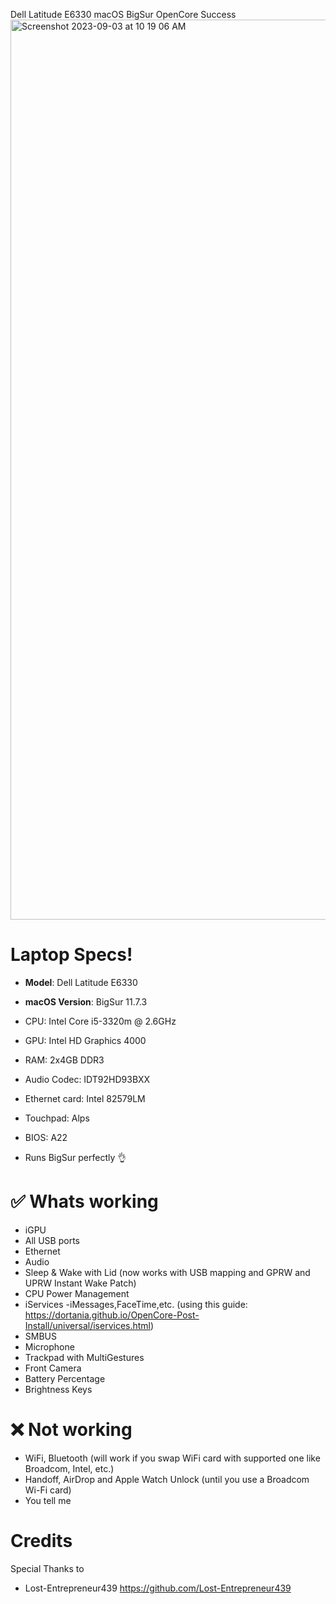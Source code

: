 Dell Latitude E6330 macOS BigSur OpenCore Success
<img width="1440" alt="Screenshot 2023-09-03 at 10 19 06 AM" src="https://github.com/mhussain800/Dell-Latitude-E6330-BigSur-OpenCore-Hackintosh-EFI/assets/87897681/74ec35c8-a3dd-4642-9aa0-c9fd40b42ca4">

# Laptop Specs!
+ **Model**: Dell Latitude E6330
+ **macOS Version**: BigSur 11.7.3

+ CPU: Intel Core i5-3320m @ 2.6GHz
+ GPU: Intel HD Graphics 4000
+ RAM: 2x4GB DDR3
+ Audio Codec: IDT92HD93BXX
+ Ethernet card: Intel 82579LM
+ Touchpad: Alps
+ BIOS: A22
- Runs BigSur perfectly 👌
# ✅ Whats working
+ iGPU
+ All USB ports 
+ Ethernet
+ Audio 
+ Sleep & Wake with Lid (now works with USB mapping and GPRW and UPRW Instant Wake Patch)
+ CPU Power Management
+ iServices -iMessages,FaceTime,etc. (using this guide: https://dortania.github.io/OpenCore-Post-Install/universal/iservices.html)
+ SMBUS
+ Microphone
+ Trackpad with MultiGestures 
+ Front Camera
+ Battery Percentage
+ Brightness Keys
# ❌ Not working
+ WiFi, Bluetooth (will work if you swap WiFi card with supported one like Broadcom, Intel, etc.)
+ Handoff, AirDrop and Apple Watch Unlock (until you use a Broadcom Wi-Fi card)
+ You tell me

# Credits
Special Thanks to
- Lost-Entrepreneur439 https://github.com/Lost-Entrepreneur439
